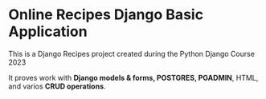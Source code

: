 <h1>Online Recipes Django Basic Application</h1>
<p>This is a Django Recipes project created during the Python Django Course 2023</p>
<p>It proves work with <strong>Django models & forms, POSTGRES, PGADMIN</strong>, HTML, and varios <strong>CRUD operations</strong>.</p>
